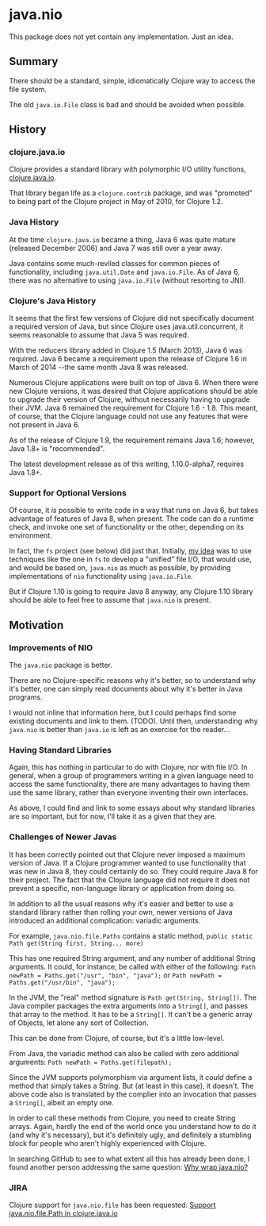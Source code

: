 
# java.nio

This package does not yet contain any implementation.  Just an idea.

## Summary

There should be a standard, simple, idiomatically Clojure way to access the file
system.

The old `java.io.File` class is bad and should be avoided when possible.

## History

### clojure.java.io

Clojure provides a standard library with polymorphic I/O utility functions,
[clojure.java.io](https://clojure.github.io/clojure/clojure.java.io-api.html).

That library began life as a `clojure.contrib` package, and was "promoted"
to being part of the Clojure project in May of 2010, for Clojure 1.2.

### Java History

At the time `clojure.java.io` became a thing, Java 6 was quite mature (released
December 2006) and Java 7 was still over a year away.

Java contains some much-reviled classes for common pieces of functionality,
including `java.util.Date` and `java.io.File`.  As of Java 6, there was no
alternative to using `java.io.File` (without resorting to JNI).

### Clojure's Java History

It seems that the first few versions of Clojure did not specifically document
a required version of Java, but since Clojure uses java.util.concurrent, it
seems reasonable to assume that Java 5 was required.

With the reducers library added in Clojure 1.5 (March 2013), Java 6 was
required.  Java 6 became a requirement upon the release of Clojure 1.6
in March of 2014 --the same month Java 8 was released.

Numerous Clojure applications were built on top of Java 6.  When there were
new Clojure versions, it was desired that Clojure applications should be
able to upgrade their version of Clojure, without necessarily having to
upgrade their JVM.  Java 6 remained the requirement for Clojure 1.6 - 1.8.
This meant, of course, that the Clojure language could not use any features
that were not present in Java 6.

As of the release of Clojure 1.9, the requirement remains Java 1.6; however,
Java 1.8+ is "recommended".

The latest development release as of this writing, 1.10.0-alpha7, requires
Java 1.8+.

### Support for Optional Versions

Of course, it *is* possible to write code in a way that runs on Java 6, but
takes advantage of features of Java 8, when present.  The code can do a runtime
check, and invoke one set of functionality or the other, depending on its
environment.

In fact, the `fs` project (see below) did just that.  Initially,
[my idea](https://github.com/johnv02139/clujnio) was to use techniques like the
one in `fs` to develop a "unified" file I/O, that would use, and would be based
on, `java.nio` as much as possible, by providing implementations of `nio`
functionality using `java.io.File`.

But if Clojure 1.10 is going to require Java 8 anyway, any Clojure 1.10 library
should be able to feel free to assume that `java.nio` is present.


## Motivation

### Improvements of NIO

The `java.nio` package is better.

There are no Clojure-specific reasons why it's better, so to understand why it's
better, one can simply read documents about why it's better in Java programs.

I would not inline that information here, but I could perhaps find some existing
documents and link to them.  (TODO).  Until then, understanding why `java.nio` is
better than `java.io` is left as an exercise for the reader...

### Having Standard Libraries

Again, this has nothing in particular to do with Clojure, nor with file I/O.  In
general, when a group of programmers writing in a given language need to access
the same functionality, there are many advantages to having them use the same
library, rather than everyone inventing their own interfaces.

As above, I could find and link to some essays about why standard libraries are
so important, but for now, I'll take it as a given that they are.

### Challenges of Newer Javas

It has been correctly pointed out that Clojure never imposed a maximum version
of Java.  If a Clojure programmer wanted to use functionality that was new in
Java 8, they could certainly do so.  They could require Java 8 for their
project.  The fact that the Clojure language did not require it does not prevent
a specific, non-language library or application from doing so.

In addition to all the usual reasons why it's easier and better to use
a standard library rather than rolling your own, newer versions of Java
introduced an additional complication: variadic arguments.

For example, `java.nio.file.Paths` contains a static method,
```public static Path get(String first, String... more)```

This has one required String argument, and any number of additional String
arguments.  It could, for instance, be called with either of the following:
```Path newPath = Paths.get("/usr", "bin", "java");```
or
```Path newPath = Paths.get("/usr/bin", "java");```

In the JVM, the "real" method signature is `Path get(String, String[])`.
The Java compiler packages the extra arguments into a `String[]`, and
passes that array to the method.  It has to be a `String[]`.  It can't
be a generic array of Objects, let alone any sort of Collection.

This can be done from Clojure, of course, but it's a little low-level.

From Java, the variadic method can also be called with zero additional
arguments:
```Path newPath = Paths.get(filepath);```

Since the JVM supports polymorphism via argument lists, it *could*
define a method that simply takes a String.  But (at least in this case),
it doesn't.  The above code also is translated by the complier into an
invocation that passes a `String[]`, albeit an empty one.

In order to call these methods from Clojure, you need to create String
arrays.  Again, hardly the end of the world once you understand how to
do it (and why it's necessary), but it's definitely ugly, and definitely
a stumbling block for people who aren't highly experienced with Clojure.

In searching GitHub to see to what extent all this has already been done, I
found another person addressing the same question:
[Why wrap java.nio?](https://github.com/ToBeReplaced/nio.file/blob/master/WHY.md)

### JIRA

Clojure support for `java.nio.file` has been requested:
[Support java.nio.file.Path in clojure.java.io](https://dev.clojure.org/jira/browse/CLJ-2333)
